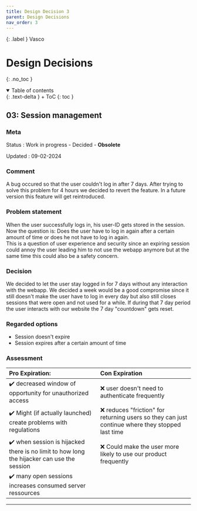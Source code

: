 ```yaml
---
title: Design Decision 3
parent: Design Decisions
nav_order: 3
---
```


{: .label }
Vasco

# Design Decisions
{: .no_toc }

<details open markdown="block">
{: .text-delta }
<summary>Table of contents</summary>
+ ToC
{: toc }
</details>

## 03: Session management

### Meta

Status
: Work in progress - Decided - **Obsolete**

Updated
: 09-02-2024


### Comment

A bug occured so that the user couldn't log in after 7 days. After trying to solve this problem for 4 hours we decided to revert the feature. In a future version this feature will get reintroduced.

### Problem statement

When the user successfully logs in, his user-ID gets stored in the session. Now the question is: Does the user have to log in again after a certain amount of time or does he not have to log in again.  
This is a question of user experience and security since an expiring session could annoy the user leading him to not use the webapp anymore but at the same time this could also be a safety concern.

### Decision

We decided to let the user stay logged in for 7 days without any interaction with the webapp. We decided a week would be a good compromise since it still doesn't make the user have to log in every day but also still closes sessions that were open and not used for a while. If during that 7 day period the user interacts with our website the 7 day "countdown" gets reset.

### Regarded options

+ Session doesn't expire
+ Session expires after a certain amount of time

### Assessment

| Pro Expiration: | Con Expiration |
 | :-- | :-- | 
 | ✔️ decreased window of opportunity for unauthorized access | ❌ user doesn't need to authenticate frequently |
 | ✔️ Might (if actually launched) create problems with regulations | ❌ reduces "friction" for returning users so they can just continue where they stopped last time |
 | ✔️ when session is hijacked there is no limit to how long the hijacker can use the session | ❌ Could make the user more likely to use our product frequently |
 | ✔️ many open sessions increases consumed server ressources | |


---